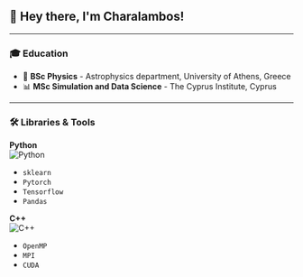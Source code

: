 ## 👋 Hey there, I'm Charalambos!

---

### 🎓 Education

- 🌌 **BSc Physics** - Astrophysics department, University of Athens, Greece
- 📊 **MSc Simulation and Data Science** - The Cyprus Institute, Cyprus

---

### 🛠️ Libraries & Tools

**Python**  
![Python](https://img.shields.io/badge/-Python-3776AB?style=flat-square&logo=Python&logoColor=white)
- `sklearn`
- `Pytorch`
- `Tensorflow`
- `Pandas`

**C++**  
![C++](https://img.shields.io/badge/-C++-00599C?style=flat-square&logo=c%2B%2B&logoColor=white)
- `OpenMP`
- `MPI`
- `CUDA`
